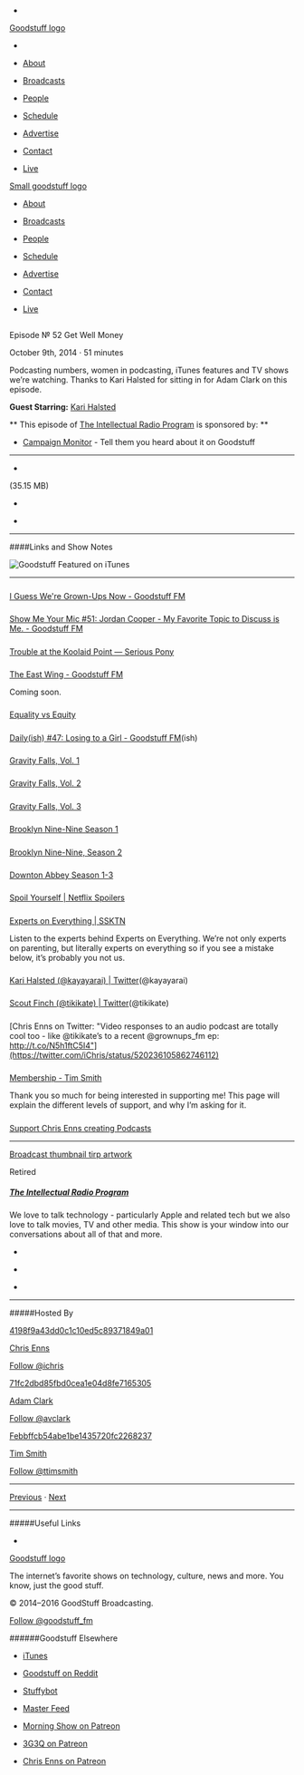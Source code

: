 

-
[Goodstuff logo](http://www.goodstuff.fm/)[](/assets/goodstuff_logo-17c1fe6f378352de5d7345f76152130b.svg)

-


-  [About](/about)

-  [Broadcasts](/broadcasts)

-  [People](/people)

-  [Schedule](/schedule)

-  [Advertise](/advertise)

-  [Contact](/contact)

-  [Live](/live)


[Small goodstuff logo](http://www.goodstuff.fm/)[](/assets/small_goodstuff_logo-bf032e72b9ec41494f4d90905f1ad619.svg)


-  [About](/about)

-  [Broadcasts](/broadcasts)

-  [People](/people)

-  [Schedule](/schedule)

-  [Advertise](/advertise)

-  [Contact](/contact)

-  [Live](/live)


##
Episode № 52
Get Well Money


October 9th, 2014
&middot;
51
minutes


Podcasting numbers, women in podcasting, iTunes features and TV shows we&rsquo;re watching. Thanks to Kari Halsted for sitting in for Adam Clark on this episode.


**Guest Starring:**
[Kari Halsted](/people/kari-halsted)


**
This episode of
[The Intellectual Radio Program](/tirp)
is sponsored by:
**


-  [Campaign Monitor](http://www.campaignmonitor.com/) - Tell them you heard about it on Goodstuff


------------------------------


-
[](https://goodstuffs3.s3.amazonaws.com/uploads/tirp-52.mp3)(35.15 MB)

-
[](http://twitter.com/intent/tweet?text=The%20Intellectual%20Radio%20Program%20%E2%84%96%2052%20on%20@goodstuff_fm%20-%20http://goodstuff.fm/tirp/52)

-
[](http://www.facebook.com/sharer/sharer.php?u=http://goodstuff.fm/tirp/52)


------------------------------


####Links and Show Notes


![Goodstuff Featured on iTunes](http://f.cl.ly/items/3m0u2x2m1H1D3n0m1q2l/Screen%20Shot%202014-10-08%20at%205.53.24%20PM.png)


------------------------------


#####
[I Guess We're Grown-Ups Now - Goodstuff FM](http://goodstuff.fm/grownups)


#####
[Show Me Your Mic #51: Jordan Cooper - My Favorite Topic to Discuss is Me. - Goodstuff FM](http://goodstuff.fm/smym/51)


#####
[Trouble at the Koolaid Point — Serious Pony](http://seriouspony.com/trouble-at-the-koolaid-point/)


#####
[The East Wing - Goodstuff FM](http://goodstuff.fm/theeastwing)


Coming soon.


#####
[Equality vs Equity](http://media-cache-ec0.pinimg.com/736x/50/90/7f/50907fae894d4b2f548c6fe3e6ccc62e.jpg)


#####
[Daily(ish) #47: Losing to a Girl - Goodstuff FM](http://goodstuff.fm/dailyish/47)(ish)


#####
[Gravity Falls, Vol. 1](https://itunes.apple.com/ca/tv-season/gravity-falls-vol.-1/id530201268?uo=4&at=10l4Ki)


#####
[Gravity Falls, Vol. 2](https://itunes.apple.com/ca/tv-season/gravity-falls-vol.-2/id560530869?uo=4&at=10l4Ki)


#####
[Gravity Falls, Vol. 3](https://itunes.apple.com/ca/tv-season/gravity-falls-vol.-3/id898397191?uo=4&at=10l4Ki)


#####
[Brooklyn Nine-Nine Season 1](https://itunes.apple.com/ca/tv-season/brooklyn-nine-nine-season-1/id689475045?uo=4&at=10l4Ki)


#####
[Brooklyn Nine-Nine, Season 2](https://itunes.apple.com/ca/tv-season/brooklyn-nine-nine-season-2/id913819092?uo=4&at=10l4Ki)


#####
[Downton Abbey Season 1-3](https://itunes.apple.com/ca/tv-season/downton-abbey-seasons-1-3/id722428284?uo=4&at=10l4Ki)


#####
[Spoil Yourself | Netflix Spoilers](http://spoilers.netflix.com/spoil-yourself/)


#####
[Experts on Everything | SSKTN](http://www.ssktn.com/category/eone/)


Listen to the experts behind Experts on Everything. We’re not only experts on parenting, but literally experts on everything so if you see a mistake below, it’s probably you not us.


#####
[Kari Halsted (@kayayarai) | Twitter](https://twitter.com/kayayarai)(@kayayarai)


#####
[Scout Finch (@tikikate) | Twitter](https://twitter.com/tikikate)(@tikikate)


#####
[Chris Enns on Twitter: "Video responses to an audio podcast are totally cool too - like @tikikate’s to a recent @grownups_fm ep: http://t.co/N5h1ftC5I4"](https://twitter.com/iChris/status/520236105862746112)


#####
[Membership - Tim Smith](http://ttimsmith.com/membership/)


Thank you so much for being interested in supporting me! This page will explain the different levels of support, and why I’m asking for it.


#####
[Support Chris Enns creating Podcasts](http://www.patreon.com/ichris)


------------------------------


[Broadcast thumbnail tirp artwork](/tirp)[](https://goodstuffs3.s3.amazonaws.com/uploads/broadcast/image/15/broadcast_thumbnail_tirp_artwork.png)

Retired


##### [The Intellectual Radio Program](/tirp)


We love to talk technology - particularly Apple and related tech but we also love to talk movies, TV and other media. This show is your window into our conversations about all of that and more.

-
[](https://itunes.apple.com/us/podcast/intellectual-radio-program/id682246844)

-
[](/tirp/feed)

-
[](mailto:chris@goodstuff.fm?cc=sponsorship%40goodstuff.fm&subject=%5BGoodStuff%20FM%5D%20Sponsorship%20Inquiry%20for%20The%20Intellectual%20Radio%20Program)


------------------------------


#####Hosted By


[4198f9a43dd0c1c10ed5c89371849a01](/people/chris-enns)[](http://gravatar.com/avatar/4198f9a43dd0c1c10ed5c89371849a01.png?s=300&r=pg)

[Chris Enns](/people/chris-enns)


[Follow @ichris](https://twitter.com/ichris)


[71fc2dbd85fbd0cea1e04d8fe7165305](/people/avclark)[](http://gravatar.com/avatar/71fc2dbd85fbd0cea1e04d8fe7165305.png?s=300&r=pg)

[Adam Clark](/people/avclark)


[Follow @avclark](https://twitter.com/avclark)


[Febbffcb54abe1be1435720fc2268237](/people/ttimsmith)[](http://gravatar.com/avatar/febbffcb54abe1be1435720fc2268237.png?s=300&r=pg)

[Tim Smith](/people/ttimsmith)


[Follow @ttimsmith](https://twitter.com/ttimsmith)


------------------------------


[Previous](/tirp/51)
&middot;
[Next](/tirp/53)


------------------------------


#####Useful Links

-
[](mailto:chris@goodstuff.fm?subject=%5BGoodstuff%20FM%5D%20Feedback%20for%20The%20Intellectual%20Radio%20Program)


[Goodstuff logo](http://www.goodstuff.fm/)[](/assets/goodstuff_logo-17c1fe6f378352de5d7345f76152130b.svg)


The internet’s favorite shows on technology, culture, news and more. You know, just the good stuff.


&copy; 2014&ndash;2016 GoodStuff Broadcasting.

[Follow @goodstuff_fm](https://twitter.com/goodstufffm)


######Goodstuff Elsewhere

-  [iTunes](https://itunes.apple.com/us/artist/goodstuff-fm/id843385597?mt=2)

-  [Goodstuff on Reddit](https://www.reddit.com/r/Goodstuff_fm/)

-  [Stuffybot](http://stuffybot.goodstuff.fm)

-  [Master Feed](/master/feed)

-  [Morning Show on Patreon](https://www.patreon.com/morningshow)

-  [3G3Q on Patreon](https://www.patreon.com/3g3q)

-  [Chris Enns on Patreon](https://www.patreon.com/ichris)
